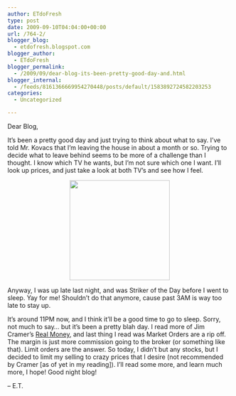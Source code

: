```yaml
---
author: ETdoFresh
type: post
date: 2009-09-10T04:04:00+00:00
url: /764-2/
blogger_blog:
  - etdofresh.blogspot.com
blogger_author:
  - ETdoFresh
blogger_permalink:
  - /2009/09/dear-blog-its-been-pretty-good-day-and.html
blogger_internal:
  - /feeds/8161366669954270448/posts/default/1583892724582203253
categories:
  - Uncategorized

---
```

Dear Blog,

It&#8217;s been a pretty good day and just trying to think about what to say. I&#8217;ve told Mr. Kovacs that I&#8217;m leaving the house in about a month or so. Trying to decide what to leave behind seems to be more of a challenge than I thought. I know which TV he wants, but I&#8217;m not sure which one I want. I&#8217;ll look up prices, and just take a look at both TV&#8217;s and see how I feel.

<p align="center">
  <a href="http://lh4.ggpht.com/_yEPuIWl8ybE/Sqh9nYbiPxI/AAAAAAAAAg4/wZw_yPtsxHg/s1600/CIMG0009.jpg"><img src="http://lh4.ggpht.com/_yEPuIWl8ybE/Sqh9nYbiPxI/AAAAAAAAAg4/wZw_yPtsxHg/s288/CIMG0009.jpg" width="225" /></a>
</p>

Anyway, I was up late last night, and was Striker of the Day before I went to sleep. Yay for me! Shouldn&#8217;t do that anymore, cause past 3AM is way too late to stay up.

It&#8217;s around 11PM now, and I think it&#8217;ll be a good time to go to sleep. Sorry, not much to say&#8230; but it&#8217;s been a pretty blah day. I read more of Jim Cramer&#8217;s [Real Money][1], and last thing I read was Market Orders are a rip off. The margin is just more commission going to the broker (or something like that). Limit orders are the answer. So today, I didn&#8217;t but any stocks, but I decided to limit my selling to crazy prices that I desire (not recommended by Cramer [as of yet in my reading]). I&#8217;ll read some more, and learn much more, I hope! Good night blog!

&#8211; E.T.

 [1]: http://www.amazon.com/Jim-Cramers-Real-Money-Investing/dp/0743224892